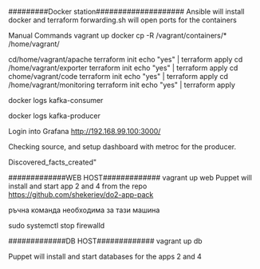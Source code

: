 #########Docker station#################### 
Ansible will install docker and terraform 
forwarding.sh will open ports for the containers

Manual Commands
vagrant up docker 
cp -R /vagrant/containers/* /home/vagrant/ 

cd/home/vagrant/apache
terraform init
echo "yes" | terraform apply
cd /home/vagrant/exporter
terraform init
echo "yes" | terraform apply
cd chome/vagrant/code
terraform init
echo "yes" | terraform apply
cd /home/vagrant/monitoring
terraform init
echo "yes" | terraform apply

docker logs kafka-consumer

docker logs kafka-producer

Login into Grafana http://192.168.99.100:3000/

Checking source, and setup dashboard with metroc for the producer.

Discovered_facts_created"

#############WEB HOST#############
vagrant up web 
Puppet will install and start app 2 and 4 from the repo https://github.com/shekeriev/do2-app-pack

ръчна команда необходима за тази машина 

sudo systemctl stop firewalld

#############DB HOST#############
vagrant up db

Puppet will install and start databases for the apps  2 and 4 



 